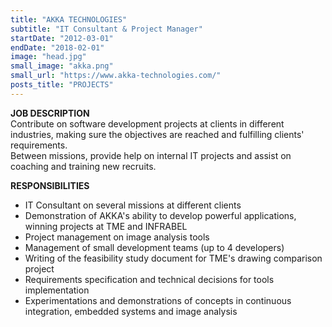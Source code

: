```yaml
---
title: "AKKA TECHNOLOGIES"
subtitle: "IT Consultant & Project Manager"
startDate: "2012-03-01"
endDate: "2018-02-01"
image: "head.jpg"
small_image: "akka.png"
small_url: "https://www.akka-technologies.com/"
posts_title: "PROJECTS"
---
```


<b>JOB DESCRIPTION</b><br>
Contribute on software development projects at clients in different industries, making sure the objectives are reached and fulfilling clients' requirements.<br>
Between missions, provide help on internal IT projects and assist on coaching and training new recruits.<br>

<b>RESPONSIBILITIES</b><br>
- IT Consultant on several missions at different clients<br>
- Demonstration of AKKA's ability to develop powerful applications, winning projects at TME and INFRABEL<br>
- Project management on image analysis tools<br>
- Management of small development teams (up to 4 developers)<br>
- Writing of the feasibility study document for TME's drawing comparison project<br>
- Requirements specification and technical decisions for tools implementation<br>
- Experimentations and demonstrations of concepts in continuous integration, embedded systems and image analysis<br>
